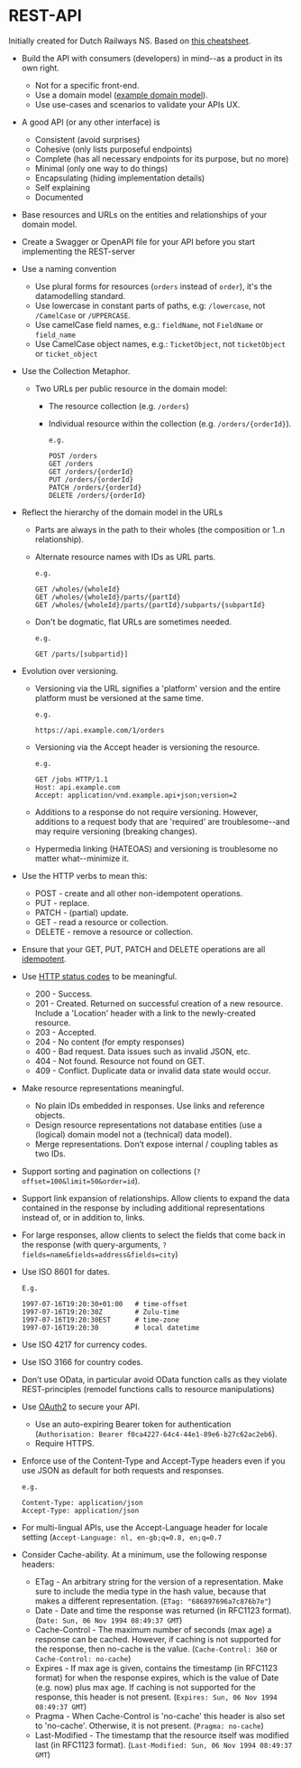 # **REST-API**

Initially created for Dutch Railways NS. Based on [this cheatsheet](https://github.com/RestCheatSheet/api-cheat-sheet).

- Build the API with consumers (developers) in mind--as a product in its own right.

  * Not for a specific front-end.
  * Use a domain model ([example domain model](https://i.imgur.com/55qxMz6h.png)).
  * Use use-cases and scenarios to validate your APIs UX.

- A good API (or any other interface) is

  * Consistent (avoid surprises) 
  * Cohesive (only lists purposeful endpoints)
  * Complete (has all necessary endpoints for its purpose, but no more)
  * Minimal (only one way to do things)
  * Encapsulating (hiding implementation details)
  * Self explaining
  * Documented

- Base resources and URLs on the entities and relationships of your domain model.

- Create a Swagger or OpenAPI file for your API before you start implementing the REST-server

- Use a naming convention

  * Use plural forms for resources (```orders``` instead of ```order```), it's the datamodelling standard.
  * Use lowercase in constant parts of paths, e.g: ```/lowercase```, not ```/CamelCase``` or ```/UPPERCASE```.
  * Use camelCase field names, e.g.: ```fieldName```, not ```FieldName``` or ```field_name```
  * Use CamelCase object names, e.g.: ```TicketObject```, not ```ticketObject``` or ```ticket_object```

- Use the Collection Metaphor.

    * Two URLs per public resource in the domain model:

      * The resource collection (e.g. ```/orders```)
      * Individual resource within the collection (e.g. ```/orders/{orderId}```).

            e.g.

            POST /orders
            GET /orders
            GET /orders/{orderId}
            PUT /orders/{orderId}
            PATCH /orders/{orderId}
            DELETE /orders/{orderId}

- Reflect the hierarchy of the domain model in the URLs

  * Parts are always in the path to their wholes (the composition or 1..n relationship).
  * Alternate resource names with IDs as URL parts.

        e.g.

        GET /wholes/{wholeId}
        GET /wholes/{wholeId}/parts/{partId}
        GET /wholes/{wholeId}/parts/{partId}/subparts/{subpartId}
        
  * Don't be dogmatic, flat URLs are sometimes needed. 
  
        e.g.
        
        GET /parts/[subpartid}]

- Evolution over versioning.

  * Versioning via the URL signifies a 'platform' version and the entire platform must be versioned at the same time.

        e.g.

        https://api.example.com/1/orders

  * Versioning via the Accept header is versioning the resource.

        e.g.

        GET /jobs HTTP/1.1
        Host: api.example.com
        Accept: application/vnd.example.api+json;version=2

  * Additions to a response do not require versioning. However, additions to a request body that are 'required' are troublesome--and may require versioning (breaking changes).
  * Hypermedia linking (HATEOAS) and versioning is troublesome no matter what--minimize it.

- Use the HTTP verbs to mean this:

    * POST - create and all other non-idempotent operations.
    * PUT - replace.
    * PATCH - (partial) update.
    * GET - read a resource or collection.
    * DELETE - remove a resource or collection.

- Ensure that your GET, PUT, PATCH and DELETE operations are all [idempotent](http://www.restapitutorial.com/lessons/idempotency.html).

- Use [HTTP status codes](https://httpstatuses.com/) to be meaningful.
  * 200 - Success.
  * 201 - Created. Returned on successful creation of a new resource. Include a 'Location' header with a link to the newly-created resource.
  * 203 - Accepted.
  * 204 - No content (for empty responses)
  * 400 - Bad request. Data issues such as invalid JSON, etc.
  * 404 - Not found. Resource not found on GET.
  * 409 - Conflict. Duplicate data or invalid data state would occur.

- Make resource representations meaningful.

  * No plain IDs embedded in responses. Use links and reference objects.
  * Design resource representations not database entities (use a (logical) domain model not a (technical) data model).
  * Merge representations. Don’t expose internal / coupling tables as two IDs.

- Support sorting and pagination on collections (```?offset=100&limit=50&order=id```).

- Support link expansion of relationships. Allow clients to expand the data contained in the response by including additional representations instead of, or in addition to, links.

- For large responses, allow clients to select the fields that come back in the response (with query-arguments, ```?fields=name&fields=address&fields=city```)

- Use ISO 8601 for dates. 

      E.g. 

      1997-07-16T19:20:30+01:00   # time-offset
      1997-07-16T19:20:30Z        # Zulu-time
      1997-07-16T19:20:30EST      # time-zone
      1997-07-16T19:20:30         # local datetime

- Use ISO 4217 for currency codes.

- Use ISO 3166 for country codes.

-	Don’t use OData, in particular avoid OData function calls as they violate REST-principles (remodel functions calls to resource manipulations)

- Use [OAuth2](http://oauth.net/2/) to secure your API.
  * Use an auto-expiring Bearer token for authentication (```Authorisation: Bearer f0ca4227-64c4-44e1-89e6-b27c62ac2eb6```).
  * Require HTTPS.

- Enforce use of the Content-Type and Accept-Type headers even if you use JSON as default for both requests and responses.

      e.g.

      Content-Type: application/json
      Accept-Type: application/json

- For multi-lingual APIs, use the Accept-Language header for locale setting (```Accept-Language: nl, en-gb;q=0.8, en;q=0.7```

- Consider Cache-ability. At a minimum, use the following response headers:
    * ETag - An arbitrary string for the version of a representation. Make sure to include the media type in the hash value, because that makes a different representation. (```ETag: "686897696a7c876b7e"```)
    * Date - Date and time the response was returned (in RFC1123 format). (```Date: Sun, 06 Nov 1994 08:49:37 GMT```)
    * Cache-Control - The maximum number of seconds (max age) a response can be cached. However, if caching is not supported for the response, then no-cache is the value. (```Cache-Control: 360``` or ```Cache-Control: no-cache```)
    * Expires - If max age is given, contains the timestamp (in RFC1123 format) for when the response expires, which is the value of Date (e.g. now) plus max age. If caching is not supported for the response, this header is not present. (```Expires: Sun, 06 Nov 1994 08:49:37 GMT```)
    * Pragma - When Cache-Control is 'no-cache' this header is also set to 'no-cache'. Otherwise, it is not present. (```Pragma: no-cache```)
    * Last-Modified - The timestamp that the resource itself was modified last (in RFC1123 format). (```Last-Modified: Sun, 06 Nov 1994 08:49:37 GMT```)
